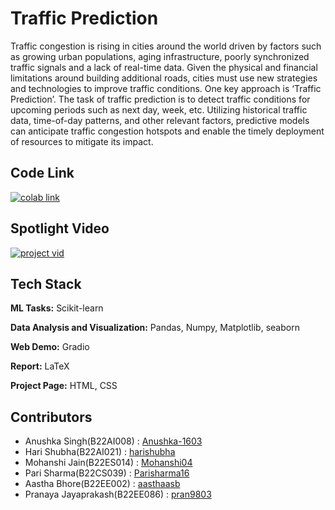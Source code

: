 
# Traffic Prediction

Traffic congestion is rising in cities around the world driven by factors such as growing urban populations, aging infrastructure, poorly synchronized traffic signals and a lack of real-time data. Given the physical and financial limitations around building additional roads, cities must use new strategies and technologies to improve traffic conditions. One key approach is ‘Traffic Prediction’. The task of traffic prediction is to detect traffic conditions for upcoming periods such as next day, week, etc. Utilizing historical traffic data, time-of-day patterns, and other relevant factors, predictive models can anticipate traffic congestion hotspots and enable the timely deployment of resources to mitigate its impact.

## Code Link

[![colab link](https://img.shields.io/badge/Colab-Notebook-yellow.svg)](https://colab.research.google.com/github/pran9803/TrafficPredictor/blob/main/Traffic_Prediction_Project.ipynb)



## Spotlight Video

[![project vid](https://img.youtube.com/vi/x_N8bIW-9vo/0.jpg)](https://www.youtube.com/watch?v=x_N8bIW-9vo)

## Tech Stack

**ML Tasks:** Scikit-learn

**Data Analysis and Visualization:** Pandas, Numpy, Matplotlib, seaborn

**Web Demo:** Gradio

**Report:** LaTeX

**Project Page:** HTML, CSS

## Contributors

- Anushka Singh(B22AI008) : [Anushka-1603](https://github.com/Anushka-1603)
- Hari Shubha(B22AI021) : [harishubha](https://github.com/harishubha)
- Mohanshi Jain(B22ES014) : [Mohanshi04](https://github.com/Mohanshi04)
- Pari Sharma(B22CS039) : [Parisharma16](https://github.com/Parisharma16)
- Aastha Bhore(B22EE002) : [aasthaasb](https://github.com/aasthaasb)
- Pranaya Jayaprakash(B22EE086) : [pran9803](https://github.com/pran9803)
